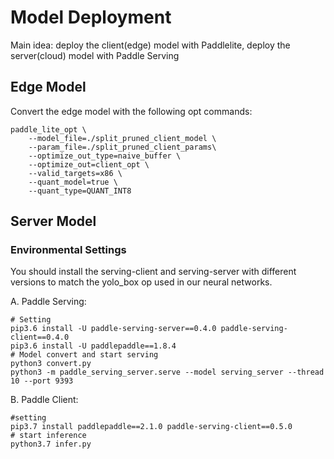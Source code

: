 # Model Deployment 
Main idea: deploy the client(edge) model with Paddlelite, deploy the server(cloud) model with Paddle Serving

## Edge Model
Convert the edge model with the following opt commands:
```
paddle_lite_opt \
    --model_file=./split_pruned_client_model \
    --param_file=./split_pruned_client_params\
    --optimize_out_type=naive_buffer \
    --optimize_out=client_opt \
    --valid_targets=x86 \
    --quant_model=true \
    --quant_type=QUANT_INT8
```

## Server Model

### Environmental Settings
You should install the serving-client and serving-server with different versions to match the yolo_box op used in our neural networks.

A. Paddle Serving:
```
# Setting
pip3.6 install -U paddle-serving-server==0.4.0 paddle-serving-client==0.4.0
pip3.6 install -U paddlepaddle==1.8.4
# Model convert and start serving
python3 convert.py
python3 -m paddle_serving_server.serve --model serving_server --thread 10 --port 9393
```
B. Paddle Client:
```
#setting
pip3.7 install paddlepaddle==2.1.0 paddle-serving-client==0.5.0
# start inference
python3.7 infer.py
```



